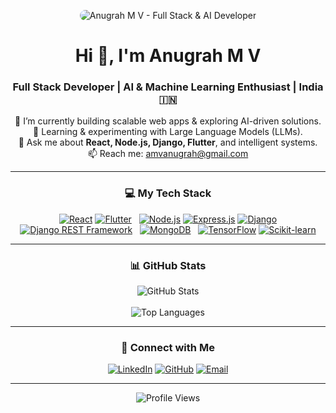 <!--
Hello Anugrah!

Upgraded GitHub Profile README.
-->

<!-- Banner Image -->
<p align="center">
<img src="https://placehold.co/1280x400/6a11cb/2575fc?text=Anugrah%20M%20V+-+Full%20Stack%20%26%20AI%20Developer&font=montserrat" alt="Anugrah M V - Full Stack & AI Developer" style="border-radius:10px;">
</p>

<!-- Introduction -->
<h1 align="center">Hi 👋, I'm Anugrah M V</h1>
<h3 align="center">Full Stack Developer | AI & Machine Learning Enthusiast | India 🇮🇳</h3>

<p align="center">
🔭 I’m currently building scalable web apps & exploring AI-driven solutions.<br>
🌱 Learning & experimenting with Large Language Models (LLMs).<br>
💬 Ask me about <strong>React, Node.js, Django, Flutter</strong>, and intelligent systems.<br>
📫 Reach me: <a href="mailto:amvanugrah@gmail.com">amvanugrah@gmail.com</a>
</p>

---

<!-- Tech Stack -->
<h3 align="center">💻 My Tech Stack</h3>
<p align="center">
<a href="https://reactjs.org/" target="_blank" rel="noreferrer"><img src="https://img.shields.io/badge/React-20232A?style=for-the-badge&logo=react&logoColor=61DAFB" alt="React"></a>
<a href="https://flutter.dev" target="_blank" rel="noreferrer"><img src="https://img.shields.io/badge/Flutter-02569B?style=for-the-badge&logo=flutter&logoColor=white" alt="Flutter"></a>
&nbsp;
<a href="https://nodejs.org" target="_blank" rel="noreferrer"><img src="https://img.shields.io/badge/Node.js-339933?style=for-the-badge&logo=nodedotjs&logoColor=white" alt="Node.js"></a>
<a href="https://expressjs.com" target="_blank" rel="noreferrer"><img src="https://img.shields.io/badge/Express.js-000000?style=for-the-badge&logo=express&logoColor=white" alt="Express.js"></a>
<a href="https://www.djangoproject.com/" target="_blank" rel="noreferrer"><img src="https://img.shields.io/badge/Django-092E20?style=for-the-badge&logo=django&logoColor=white" alt="Django"></a>
<a href="https://www.django-rest-framework.org/" target="_blank" rel="noreferrer"><img src="https://img.shields.io/badge/Django%20REST-A30000?style=for-the-badge&logo=django&logoColor=white" alt="Django REST Framework"></a>
&nbsp;
<a href="https://www.mongodb.com/" target="_blank" rel="noreferrer"><img src="https://img.shields.io/badge/MongoDB-47A248?style=for-the-badge&logo=mongodb&logoColor=white" alt="MongoDB"></a>
&nbsp;
<a href="https://www.tensorflow.org" target="_blank" rel="noreferrer"><img src="https://img.shields.io/badge/TensorFlow-FF6F00?style=for-the-badge&logo=tensorflow&logoColor=white" alt="TensorFlow"></a>
<a href="https://scikit-learn.org/" target="_blank" rel="noreferrer"><img src="https://img.shields.io/badge/scikit_learn-F7931E?style=for-the-badge&logo=scikit-learn&logoColor=white" alt="Scikit-learn"></a>
</p>

---

<!-- GitHub Stats -->
<h3 align="center">📊 GitHub Stats</h3>
<p align="center">
<img align="center" src="https://github-readme-stats.vercel.app/api?username=Anugrxh&show_icons=true&count_private=true&theme=radical&hide_border=true" alt="GitHub Stats" />
<br><br>
<img align="center" src="https://github-readme-stats.vercel.app/api/top-langs?username=Anugrxh&layout=compact&theme=radical&hide_border=true" alt="Top Languages" />
</p>

---

<!-- Connect with Me -->
<h3 align="center">🤝 Connect with Me</h3>
<p align="center">
<a href="https://linkedin.com/in/anugrah-m-v-187203271/" target="_blank"><img src="https://img.shields.io/badge/LinkedIn-0077B5?style=for-the-badge&logo=linkedin&logoColor=white" alt="LinkedIn" /></a>
<a href="https://github.com/Anugrxh" target="_blank"><img src="https://img.shields.io/badge/GitHub-181717?style=for-the-badge&logo=github&logoColor=white" alt="GitHub" /></a>
<a href="mailto:amvanugrah@gmail.com" target="_blank"><img src="https://img.shields.io/badge/Email-D14836?style=for-the-badge&logo=gmail&logoColor=white" alt="Email" /></a>
</p>

---

<!-- Footer -->
<p align="center">
<img src="https://komarev.com/ghpvc/?username=Anugrxh&label=Profile%20Views&color=0e75b6&style=flat" alt="Profile Views" />
</p>

